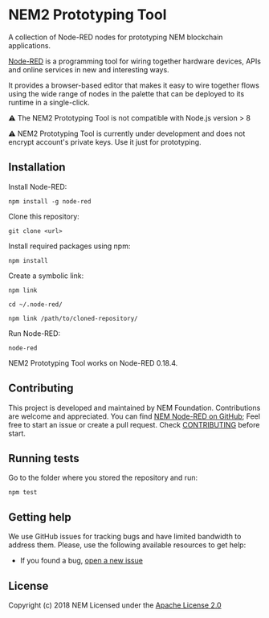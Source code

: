 # NEM2 Prototyping Tool

A collection of Node-RED nodes for prototyping NEM blockchain applications.

[Node-RED] is a programming tool for wiring together hardware devices, APIs and online services in new and interesting ways.

It provides a browser-based editor that makes it easy to wire together flows using the wide range of nodes in the palette that can be deployed to its runtime in a single-click.

:warning: The NEM2 Prototyping Tool is not compatible with Node.js version > 8

:warning: NEM2 Prototyping Tool is currently under development and does not encrypt account's private keys. Use it just for prototyping.

## Installation


Install Node-RED:

`npm install -g node-red`

Clone this repository:

`git clone <url>`

Install required packages using npm:

`npm install`

Create a symbolic link:

`npm link`

`cd ~/.node-red/`

`npm link /path/to/cloned-repository/`

Run Node-RED:

`node-red`

NEM2 Prototyping Tool works on Node-RED 0.18.4.

## Contributing

This project is developed and maintained by NEM Foundation. Contributions are welcome and appreciated. You can find [NEM Node-RED on GitHub][self];
Feel free to start an issue or create a pull request. Check [CONTRIBUTING](CONTRIBUTING.md) before start.

## Running tests

Go to the folder where you stored the repository and run:

`npm test`

## Getting help

We use GitHub issues for tracking bugs and have limited bandwidth to address them.
Please, use the following available resources to get help:

- If you found a bug, [open a new issue][issues]

## License

Copyright (c) 2018 NEM
Licensed under the [Apache License 2.0](LICENSE)

[self]: https://github.com/nemtech/nem2-prototyping-tool
[issues]: https://github.com/nemtech/nem2-prototyping-tool/issues
[Node-RED]: https://nodered.org/
